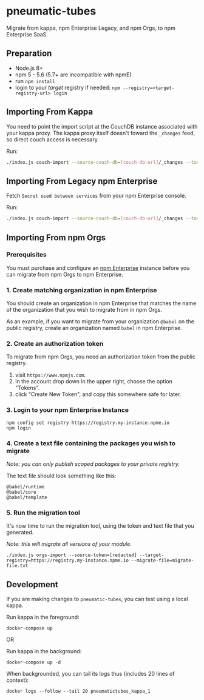 # pneumatic-tubes

Migrate from kappa, npm Enterprise Legacy, and npm Orgs, to npm Enterprise SaaS.

## Preparation

- Node.js 8+
- npm 5 - 5.6 (5.7+ are incompatible with npmE)
- run `npm install`
- login to your _target_ registry if needed: `npm --registry=<target-registry-url> login`

## Importing From Kappa

You need to point the import script at the CouchDB instance associated with your kappa proxy. The kappa proxy itself doesn't foward the `_changes` feed, so direct couch access is necessary.

Run:

```bash
./index.js couch-import --source-couch-db=[couch-db-url]/_changes --target-registry=[target-registry-url]
```

## Importing From Legacy npm Enterprise

Fetch `Secret used between services` from your npm Enterprise console.

Run:

```bash
./index.js couch-import --source-couch-db=[couch-db-url]/_changes --target-registry=[target-registry-url] --shared-fetch-secret=[password-from-console]
```

## Importing From npm Orgs

### Prerequisites

You must purchase and configure an [npm Enterprise](https://www.npm-enterprise.com/) instance before you can migrate from npm Orgs to npm Enterprise.

### 1. Create matching organization in npm Enterprise

You should create an organization in npm Enterprise that matches the name of
the organization that you wish to migrate from in npm Orgs.

As an example, if you want to migrate from your organization `@babel` on the
public registry, create an organization named `babel` in npm Enterprise.

### 2. Create an authorization token

To migrate from npm Orgs, you need an authorization token from the public
registry.

1. visit `https://www.npmjs.com`.
2. in the account drop down in the upper right, choose the option "Tokens".
3. click "Create New Token", and copy this somewhere safe for later.

### 3. Login to your npm Enterprise Instance

```
npm config set registry https://registry.my-instance.npme.io
npm login
```

### 4. Create a text file containing the packages you wish to migrate

_Note: you can only publish scoped packages to your private registry._

The text file should look something like this:

```
@babel/runtime
@babel/core
@babel/template
```

### 5. Run the migration tool

It's now time to run the migration tool, using the token and text file that
you generated.

_Note: this will migrate all versions of your module._

```
./index.js orgs-import --source-token=[redacted] --target-registry=https://registry.my-instance.npme.io --migrate-file=migrate-file.txt
```

## Development

If you are making changes to `pneumatic-tubes`, you can test using a local kappa.

Run kappa in the foreground:
```shell
docker-compose up
```

OR

Run kappa in the background:
```shell
docker-compose up -d
```

When backgrounded, you can tail its logs thus (includes 20 lines of context):
```shell
docker logs --follow --tail 20 pneumatictubes_kappa_1
```
